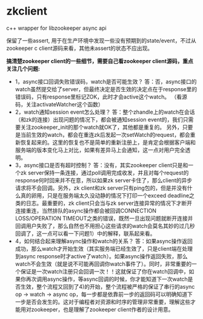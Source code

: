 # zkclient
c++ wrapper for libzookeeper async api

保留了一些assert, 用于在生产环境中发现一些没有预期到的state/event，不过从zookeeper c client源码来看，其他未assert的状态不应出现。


**搞清楚zookeeper client的一些细节，需要自己看zookeeper client源码，重点关注几个问题:**

* 1，async接口回调失败错误码，watch是否可能生效？
答：否，async接口的watch虽然提交给了server，但最终决定是否生效的决定点在于response里的错误码，只有response里标记ZOK，此时才会active这个watch。
（看源码，关注activateWatcher这个函数）
* 2，watch通知session event怎么处理？
答：整个zhandle上的watch在会话（和zk的连接）出现问题的情况下，都会被通知session event的，我们只需要关注zookeeper_init的那个watch就OK了，其他都是重复的。
另外，只要是当前生效的watch，都会在重连zk后发起一次setWatch的request，都会重新恢复起来的。这里的恢复也不是简单的重新注册上，是肯定会根据客户端和服务端的版本变化马上对比，如果有差异马上会通知，这一点对用户完全透明。
* 3，async接口是否有超时控制？
答：没有，其实zookeeper client只是和一个zk server保持一条连接，通过poll调用完成收发，并且对每个request的response何时回来并不在意，所以如果zk server卡住了，那么client的异步请求将不会回调。另外，zk client和zk server只有ping包的，但是并没有什么真的卵用，只是在服务端太久没动静的情况下打印一个exceed deadline之类的日志。最重要的，zk client只会当与zk server连接异常的情况下才断开连接重连，当然排队的async操作都会被回调CONNECTION LOSS/OPERATION TIMEOUT之类的错误，既然一旦出现问题就断开连接并回调用户失败了，那么自然也不用担心这些请求的watch会莫名其妙的过几秒回调了，这一点可以看一下问题1）中的解释，联系起来看。
* 4，如何结合起来理解async操作和watch的关系？
答：如果async操作返回成功，那么watch才开始生效（其实服务端已经生效了，只是client端在处理到async response时才active了watch）。如果async操作返回失败，那么watch不会生效（就是说不可能再回调你watch事件了）。同时，非常重要的一个保证是一次watch注册只会回调一次！！这就保证了你在watch回调中，如果你再次调用async操作，等async回调的时候，你才能知道下一次watch是否生效，整个流程又回到了4)的开始，整个流程被严格的保证了串行的async op -> watch -> async op，每一步都是依靠前一步的返回码可以明确知道下一步是否会发生的。这对于编程者对资源和时序的管理非常重要，理解这些才能用对zookeeper，也是理解了zookeeper client作者的设计用意。
